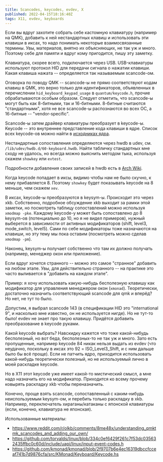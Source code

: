 ```yaml
---
title: Scancodes, keycodes, evdev, X
published: 2022-04-15T18:16:40Z
tags: X11, evdev, keyboards
---
```


Если вы вдруг захотите собрать себе кастомную клавиатуру (например на QMK),
добавить к ней нестандартных клавиш и использовать эти клавиши в иксах, то надо
понимать некоторые взаимосвязанные термины. Увы, материалов, внятно их
объясняющих, не так уж и много. Поэтому себе для памяти и вдруг кому пригодится,
пишу эту заметку.

<!--more-->

Клавиатура, скорее всего, подключается через USB. USB-клавиатуры используют
протокол HID для передачи сигнала о нажатии клавиши. Какая клавиша нажата --
определяется так называемым scancode-ом.

Оговорка по поводу QMK -- scancode-ы не прямо соответствуют кодам клавиш в QMK,
это верно только для идентификаторов, объявленных в перечислении
`hid_keyboard_keypad_usage` в `quantum/keycode.h`, прочие обрабатываются особым
образом. Следует отметить, что scancode-ы могут быть как 8-битными, так и
16-битными. 8-битные считаются "стандартными", хотя не все scancode-ы
распознаются во всех ОС, а 16-битные -- "vendor-specific".

Scancode-ы затем драйвер клавиатуры преобразует в keycode-ы. Keycode -- это
внутреннее представление кода клавиши в ядре. Список всех keycode-ов можно найти
в [исходниках ядра](https://github.com/torvalds/linux/blob/334c0ef6429f261c7f53dc035632435ffbc0c60d/include/uapi/linux/input-event-codes.h).

Нестандартные сопоставления определяются через hwdb в udev, см.
`/lib/udev/hwdb.d/60-keyboard.hwdb`. Найти табличку стандартных мне сходу не
удалось, но всегда можно выяснить методом тыка, используя скажем `showkey` или
`evtest`.

Подробности добавления своих записей в hwdb есть в [Arch
Wiki](https://wiki.archlinux.org/title/Map_scancodes_to_keycodes).

Когда keycode попадает в иксы, видимо чтобы нам не было скучно, к нему
прибавляется 8. Поэтому `showkey` будет показывать keycode на 8 меньше, чем
скажем `xev`.

В иксах, keycode-ы преобразуются в keysym-ы. Происходит это через xkb.
Собственно, подробное обсуждение xkb выходит за рамки этой заметки, но
посмотреть таблицу сопоставлений можно используя `xmodmap -pke`. Каждому
keycode-у может быть сопоставлено до 8 keysym-ов (потенциально до 10, но я не
видел примеров), нужный выберется в зависимости от активных модификаторов
(shift, level3, mode_switch, level5). Сами по себе модификаторы тоже назначаются
на клавиши, но эту тему мы пока оставим (посмотреть можно сделав `xmodmap -pm`).

Наконец, keysym-ы получает собственно что там их должно получать (например,
менеджер окон или приложение).

Если вдруг хочется странного -- можно это самое "странное" добавить на любом
этапе. Увы, для действительно странного -- на практике это часто выливается в
"добавить на каждом этапе".

Пример: я хочу использовать какую-нибудь бесполезную клавишу как модификатор для
управления менеджером окон (`xmonad`). Теоретически, достаточно назначить
соответствующий scancode для qmk и вперёд? Но нет, не тут то было.

Допустим, я выбрал scancode 143 (в спецификации HID это "international 9", и
насколько мне известно, он не используется нигде). Но не тут-то было! evdev не
знает про такую клавишу. Придётся добавить преобразование в keycode руками.

Какой keycode выбрать? Навскидку кажется что тоже какой-нибудь бесполезный, но
вот беда, бесполезных-то не так уж и много. Зато есть пропущенные, например
keycode 84 никак нельзя выдать из evdev (что неудачно, поскольку в иксах это 92
= ISO_Level3_Shift, и с ним дальше было бы всё проще). Если не патчить ядро,
приходится использовать какой-нибудь теоретически полезный, но не используемый
лично в моей раскладке keycode.

Но в X11 этот keycode уже имеет какой-то мистический смысл, а мне надо назначить
его на модификатор. Приходится ко всему прочему ковырять раскладку xkb чтобы
переназначить.

Конечно, проще взять scancode, сопоставленный с каким-нибудь неиспользуемым
keysym-ом, и перебить только раскладку в xkb. Например, переключатель
хираганы/катаканы с японской клавиатуры (если, конечно, клавиатура не японская).

Использованные материалы:

- <https://www.reddit.com/r/olkb/comments/8me48x/understanding_qmktmk_scancodes_and_adding_our_own/>
- <https://github.com/torvalds/linux/blob/334c0ef6429f261c7f53dc035632435ffbc0c60d/include/uapi/linux/input-event-codes.h>
- <https://github.com/kmonad/kmonad/blob/2f9707b6e4ec16319dbccfcceaf741b7d9876cfa/src/KMonad/Keyboard/Keycode.hs>
